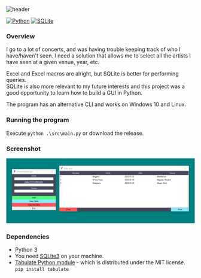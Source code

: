 ![header](https://capsule-render.vercel.app/api?type=waving&color=3a78ac&height=130&section=header&text=Python%20Concert%20Tracker&fontSize=30&rotate=+0&fontAlign=30&fontAlignY=35)

[![Python](https://img.shields.io/badge/Python-3776AB?style=flat-square&logo=Python&logoColor=white)]()
[![SQLite](https://img.shields.io/badge/SQLite-003B57?style=flat-square&logo=SQLite&logoColor=white)]()
### Overview

I go to a lot of concerts, and was having trouble keeping track of who I have/haven't seen. I need a solution that allows me to select all the artists I have seen at a given venue, year, etc.  

Excel and Excel macros are alright, but  SQLite is better for performing queries.  
SQLite is also more relevant to my future interests and this project was a good opportunity to learn how to build a GUI in Python.

The program has an alternative CLI and works on Windows 10 and Linux.

### Running the program

Execute `python .\src\main.py` or download the release.

### Screenshot
![Screenshot](./screenshots/screen3.png)  


### Dependencies

* Python 3
* You need [SQLite3](https://sqlite.org/download.html) on your machine.
* [Tabulate Python module](https://github.com/astanin/python-tabulate) - which is distributed under the MIT license.  
`pip install tabulate`
